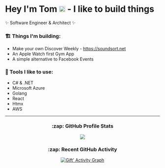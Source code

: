 <h1> Hey I'm Tom <img src = "https://raw.githubusercontent.com/MartinHeinz/MartinHeinz/master/wave.gif" width = 20px> - I like to build things </h1>
<p>✨ Software Engineer & Architect ✨<p>

### 🏗️ Things I'm building:
- Make your own Discover Weekly - https://soundsort.net
- An Apple Watch first Gym App
- A simple alternative to Facebook Events

### 🔧 Tools I like to use:
- C# & .NET
- Microsoft Azure
- Golang
- React
- Htmx
- AWS

---
<h3 align="center"> :zap: GitHub Profile Stats </h3>
<div align="center">
  <img src="https://github-readme-stats.anuraghazra1.vercel.app/api?username=tombrereton&show_icons=true" />
</div>


<h3 align="center"> :zap: Recent GitHub Activity </h3>
<div align="center">
  <a href="https://github.com/tombrereton/"><img alt="Gift' Activity Graph" src="https://activity-graph.herokuapp.com/graph?username=tombrereton&custom_title=%20&theme=react-dark" /></a>
</div>
